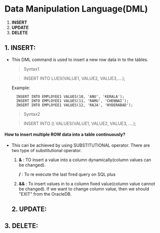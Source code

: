 <h1>Data Manipulation Language(DML)</h1>

1. **INSERT**
2. **UPDATE**
3. **DELETE**


## 1. INSERT:

- This DML command is used to insert a new row data in to the tables. 

    > Syntax1

    > INSERT INTO <TN> LUES(VALUE1, VALUE2, VALUE3,....);

     Example:
  
        INSERT INTO EMPLOYEE1 VALUES(10, 'ANU', 'KERALA');
        INSERT INTO EMPLOYEE1 VALUES(11, 'RAMU', 'CHENNAI');
        INSERT INTO EMPLOYEE1 VALUES(12, 'RAJA', 'HYDERABAD');
  
    > Syntax2

    > INSERT INTO <TN>(<COLUMNS>) VALUES(VALUE1, VALUE2, VALUE3, ....);

#### How to insert multiple ROW data into a table continuously? 
  
- This can be achieved by using SUBSTITUTIONAL operator. There are two type of substitutional operator. 

  1. **&**	: TO insert a value into a column dynamically(column values can be changed).
  
     **/**	: To re execute the last fired query on SQL plus
  
  2. **&&**	: To insert values in to a column fixed value(column value cannot be changed). If we want to change column value, then we should "EXIT" from the OracleDB.  

  
  ## 2. UPDATE:


  
## 3. DELETE:
